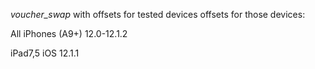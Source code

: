 *voucher_swap* with offsets for tested devices
offsets for those devices:



All iPhones (A9+) 12.0-12.1.2

iPad7,5    iOS 12.1.1
